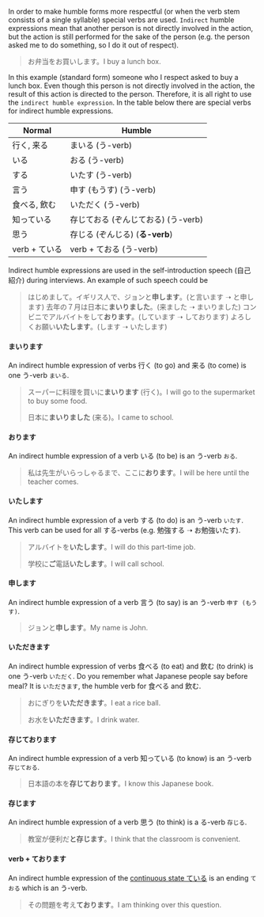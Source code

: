 In order to make humble forms more respectful (or when the verb stem consists of a single syllable) special verbs are used. `Indirect` humble expressions mean that another person is not directly involved in the action, but the action is still performed for the sake of the person (e.g. the person asked me to do something, so I do it out of respect).

>お弁当をお買いします。I buy a lunch box.

In this example (standard form) someone who I respect asked to buy a lunch box. Even though this person is not directly involved in the action, the result of this action is directed to the person. Therefore, it is all right to use the `indirect humble expression`.
In the table below there are special verbs for indirect humble expressions.

|Normal|Humble|
|-|-|
|行く, 来る|まいる (う-verb)|
|いる|おる (う-verb)|
|する|いたす (う-verb)|
|言う|申す (もうす) (う-verb)|
|食べる, 飲む|いただく (う-verb)|
|知っている|存じておる (ぞんじておる) (う-verb)|
|思う|存じる (ぞんじる) (**る-verb**)|
|verb + ている|verb + ておる (う-verb)|

Indirect humble expressions are used in the self-introduction speech (自己紹介) during interviews. An example of such speech could be

>はじめまして。イギリス人で、ジョンと**申します**。(と言います ➝ と申します)
>去年の７月は日本に**まいりました**。(来ました ➝ まいりました)
>コンビニでアルバイトをして**おります**。(しています ➝ しております)
>よろしくお願い**いたします**。(します ➝ いたします)

#### まいります
An indirect humble expression of verbs 行く (to go) and 来る (to come) is one う-verb `まいる`.

>スーパーに料理を買いに**まいります** (行く)。I will go to the supermarket to buy some food.
>
>日本に**まいりました** (来る)。I came to school.

#### おります
An indirect humble expression of a verb いる (to be) is an う-verb `おる`.

>私は先生がいらっしゃるまで、ここに**おります**。I will be here until the teacher comes.

#### いたします
An indirect humble expression of a verb する (to do) is an う-verb `いたす`. This verb can be used for all する-verbs (e.g. 勉強する ➝ お勉強いたす).

>アルバイトを**いたします**。I will do this part-time job.
>
>学校に**ご**電話**いたします**。I will call school.

#### 申します
An indirect humble expression of a verb 言う (to say) is an う-verb `申す (もうす)`.

>ジョンと**申します**。My name is John.

#### いただきます
An indirect humble expression of verbs 食べる (to eat) and 飲む (to drink) is one う-verb `いただく`. Do you remember what Japanese people say before meal? It is `いただきます`, the humble verb for 食べる and 飲む.

>おにぎりを**いただきます**。I eat a rice ball.
>
>お水を**いただきます**。I drink water.

#### 存じております
An indirect humble expression of a verb 知っている (to know) is an う-verb `存じておる`.

>日本語の本を**存じております**。I know this Japanese book.

#### 存じます
An indirect humble expression of a verb 思う (to think) is a る-verb `存じる`.

>教室が便利だ**と存じます**。I think that the classroom is convenient.

#### verb + ております
An indirect humble expression of the [continuous state ている](44) is an ending `ておる` which is an う-verb.

>その問題を考え**ております**。I am thinking over this question.